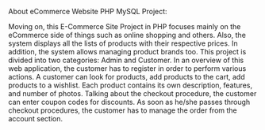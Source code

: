 About eCommerce Website PHP MySQL Project:

Moving on, this E-Commerce Site Project in PHP focuses mainly on the eCommerce side of things such as online shopping and others.
Also, the system displays all the lists of products with their respective prices. In addition, the system allows managing product brands too.
This project is divided into two categories: Admin and Customer. In an overview of this web application, the customer has to register in order to perform various actions.
A customer can look for products, add products to the cart, add products to a wishlist. Each product contains its own description, features, and number of photos.
Talking about the checkout procedure, the customer can enter coupon codes for discounts. As soon as he/she passes through checkout procedures, the customer has to manage the order from the account section.
